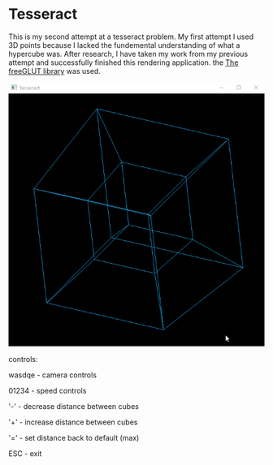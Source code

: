 # Tesseract

This is my second attempt at a tesseract problem. My first attempt I used 3D points because I lacked the fundemental understanding of what a hypercube was. After research, I have taken my work from my previous attempt and successfully finished this rendering application. the [The freeGLUT library](http://freeglut.sourceforge.net/) was used.

![Tesseract](./tess.gif)

controls:

wasdqe - camera controls

01234 - speed controls

'-' - decrease distance between cubes

'+' - increase distance between cubes

'=' - set distance back to default (max)

ESC - exit
